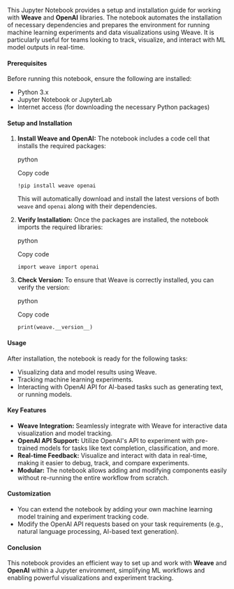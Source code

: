 This Jupyter Notebook provides a setup and installation guide for working with **Weave** and **OpenAI** libraries. The notebook automates the installation of necessary dependencies and prepares the environment for running machine learning experiments and data visualizations using Weave. It is particularly useful for teams looking to track, visualize, and interact with ML model outputs in real-time.

#### Prerequisites

Before running this notebook, ensure the following are installed:

-   Python 3.x
-   Jupyter Notebook or JupyterLab
-   Internet access (for downloading the necessary Python packages)

#### Setup and Installation

1.  **Install Weave and OpenAI:** The notebook includes a code cell that installs the required packages:

    python

    Copy code

    `!pip install weave openai`

    This will automatically download and install the latest versions of both `weave` and `openai` along with their dependencies.

2.  **Verify Installation:** Once the packages are installed, the notebook imports the required libraries:

    python

    Copy code

    `import weave
    import openai`

3.  **Check Version:** To ensure that Weave is correctly installed, you can verify the version:

    python

    Copy code

    `print(weave.__version__)`

#### Usage

After installation, the notebook is ready for the following tasks:

-   Visualizing data and model results using Weave.
-   Tracking machine learning experiments.
-   Interacting with OpenAI API for AI-based tasks such as generating text, or running models.

#### Key Features

-   **Weave Integration:** Seamlessly integrate with Weave for interactive data visualization and model tracking.
-   **OpenAI API Support:** Utilize OpenAI's API to experiment with pre-trained models for tasks like text completion, classification, and more.
-   **Real-time Feedback:** Visualize and interact with data in real-time, making it easier to debug, track, and compare experiments.
-   **Modular:** The notebook allows adding and modifying components easily without re-running the entire workflow from scratch.

#### Customization

-   You can extend the notebook by adding your own machine learning model training and experiment tracking code.
-   Modify the OpenAI API requests based on your task requirements (e.g., natural language processing, AI-based text generation).

#### Conclusion

This notebook provides an efficient way to set up and work with **Weave** and **OpenAI** within a Jupyter environment, simplifying ML workflows and enabling powerful visualizations and experiment tracking.
